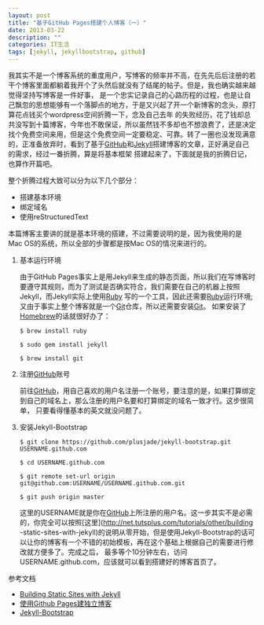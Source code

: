 ```yaml
---
layout: post
title: "基于GitHub Pages搭建个人博客（一）"
date: 2013-03-22
description: ""
categories: IT生活
tags: [jekyll, jekyllbootstrap, github]
---
```


我其实不是一个博客系统的重度用户，写博客的频率并不高，在先先后后注册的若干个博客里面都躺着我开个了头然后就没有了结尾的帖子。但是，我也确实越来越觉得坚持写博客是一件好事，
是一个忠实记录自己的心路历程的过程，也是让自己飘忽的思想能够有一个落脚点的地方，于是又兴起了开一个新博客的念头，原打算花点钱买个wordpress空间折腾一下，念及自己去年
的失败经历，花了钱却总共没写到十篇博客，今年也不敢保证，所以虽然钱不多却也不想浪费了，还是决定找个免费空间来用，但是这个免费空间一定要稳定、可靠。转了一圈也没发现满意
的，正准备放弃时，看到了基于[GitHub](http://www.github.com)和[Jekyll](https://github.com/mojombo/jekyll)搭建博客的文章，正好满足自己的需求，经过一番折腾，算是将基本框架
搭建起来了，下面就是我的折腾日记，也算作开篇吧。

整个折腾过程大致可以分为以下几个部分：

* 搭建基本环境
* 绑定域名
* 使用reStructuredText

本篇博客主要讲的就是基本环境的搭建，不过需要说明的是，因为我使用的是Mac OS的系统，所以全部的步骤都是按Mac OS的情况来进行的。

1. 基本运行环境

   由于GitHub Pages事实上是用Jekyll来生成的静态页面，所以我们在写博客时要遵守其规则，而为了测试是否确实符合，我们需要在自己的机器上按照Jekyll，而Jekyll实际上使用[Ruby](http://www.ruby-lang.org/zh_cn/)
   写的一个工具，因此还需要[Ruby](http://www.ruby-lang.org/zh_cn/)运行环境;又由于事实上整个博客就是一个[Git](http://git-scm.com)仓库，所以还需要安装[Git](http://git-scm.com)。
   如果安装了[Homebrew](https://github.com/mxcl/homebrew)的话就很好办了：

       $ brew install ruby

       $ sudo gem install jekyll

       $ brew install git

2. 注册[GitHub](http://www.github.com)账号
   
   前往[GitHub](http://www.github.com)，用自己喜欢的用户名注册一个账号，要注意的是，如果打算绑定到自己的域名上，那么注册的用户名要和打算绑定的域名一致才行。这步很简单，
   只要看得懂基本的英文就没问题了。

3. 安装Jekyll-Bootstrap

       $ git clone https://github.com/plusjade/jekyll-bootstrap.git USERNAME.github.com

       $ cd USERNAME.github.com

       $ git remote set-url origin git@github.com:USERNAME/USERNAME.github.com.git

       $ git push origin master

    这里的USERNAME就是你在[GitHub](http://www.github.com)上所注册的用户名。这一步其实不是必需的，你完全可以按照[这里](http://net.tutsplus.com/tutorials/other/building
    -static-sites-with-jekyll)的说明从零开始，但是使用Jekyll-Bootstrap的话可以让你的博客有一个不错的初始模板，再在这个基础上根据自己的需要进行修改就方便多了。完成之后，
    最多等个10分钟左右，访问USERNAME.github.com，应该就可以看到搭建好的博客首页了。


参考文档

* [Building Static Sites with Jekyll](http://net.tutsplus.com/tutorials/other/building-static-sites-with-jekyll/)
* [使用Github Pages建独立博客](http://beiyuu.com/github-pages/)
* [Jekyll-Bootstrap](http://jekyllbootstrap.com/)
